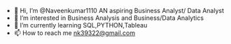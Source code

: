 - 👋 Hi, I’m @Naveenkumar1110  AN aspiring Business Analyst/ Data Analyst
- 👀 I’m interested in Business Analysis and Business/Data Analytics  
- 🌱 I’m currently learning SQL,PYTHON,Tableau 
- 📫 How to reach me  nk39322@gmail.com

<!---
Naveenkumar1110/Naveenkumar1110 is a ✨ special ✨ repository because its `README.md` (this file) appears on your GitHub profile.
You can click the Preview link to take a look at your changes.
--->
